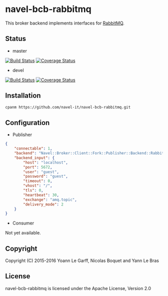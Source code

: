 navel-bcb-rabbitmq
==================

This broker backend implements interfaces for [RabbitMQ](http://www.rabbitmq.com/documentation.html).

Status
------

- master

[![Build Status](https://travis-ci.org/Navel-IT/navel-bcb-rabbitmq.svg?branch=master)](https://travis-ci.org/Navel-IT/navel-bcb-rabbitmq?branch=master)
[![Coverage Status](https://coveralls.io/repos/github/Navel-IT/navel-bcb-rabbitmq/badge.svg?branch=master)](https://coveralls.io/github/Navel-IT/navel-bcb-rabbitmq?branch=master)

- devel

[![Build Status](https://travis-ci.org/Navel-IT/navel-bcb-rabbitmq.svg?branch=devel)](https://travis-ci.org/Navel-IT/navel-bcb-rabbitmq?branch=devel)
[![Coverage Status](https://coveralls.io/repos/github/Navel-IT/navel-bcb-rabbitmq/badge.svg?branch=devel)](https://coveralls.io/github/Navel-IT/navel-bcb-rabbitmq?branch=devel)

Installation
------------

```bash
cpanm https://github.com/navel-it/navel-bcb-rabbitmq.git
```

Configuration
-------------

- Publisher

```json
{
	"connectable": 1,
	"backend": "Navel::Broker::Client::Fork::Publisher::Backend::RabbitMQ",
	"backend_input": {
		"host": "localhost",
		"port": 5672,
		"user": "guest",
		"password": "guest",
		"timeout": 0,
		"vhost": "/",
		"tls": 0,
		"heartbeat": 30,
		"exchange": "amq.topic",
		"delivery_mode": 2
	}
}
```

- Consumer

Not yet available.

Copyright
---------

Copyright (C) 2015-2016 Yoann Le Garff, Nicolas Boquet and Yann Le Bras

License
-------

navel-bcb-rabbitmq is licensed under the Apache License, Version 2.0
